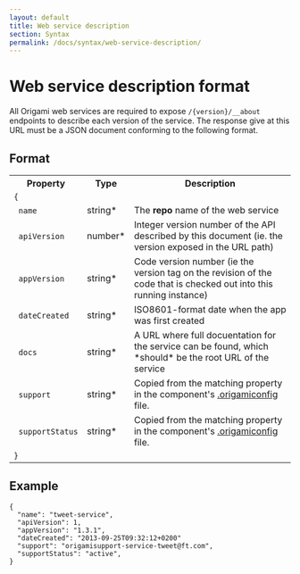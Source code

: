```yaml
---
layout: default
title: Web service description
section: Syntax
permalink: /docs/syntax/web-service-description/
---
```


# Web service description format

All Origami web services are required to expose `/{version}/__about` endpoints to describe each version of the service.  The response give at this URL must be a JSON document conforming to the following format.

## Format

<table class='o-techdocs-table'>
<tr>
	<th>Property</th>
	<th>Type</th>
	<th>Description</th>
</tr><tr>
	<td><code>{</code></td>
	<td></td>
	<td></td>
</tr><tr>
	<td>&nbsp;&nbsp;<code>name</code></td>
	<td>string*</td>
	<td>The <b>repo</b> name of the web service</td>
</tr><tr>
	<td>&nbsp;&nbsp;<code>apiVersion</code></td>
	<td>number*</td>
	<td>Integer version number of the API described by this document (ie. the version exposed in the URL path)</td>
</tr><tr>
	<td>&nbsp;&nbsp;<code>appVersion</code></td>
	<td>string*</td>
	<td>Code version number (ie the version tag on the revision of the code that is checked out into this running instance)</td>
</tr><tr>
	<td>&nbsp;&nbsp;<code>dateCreated</code></td>
	<td>string*</td>
	<td>ISO8601-format date when the app was first created</td>
</tr><tr>
	<td>&nbsp;&nbsp;<code>docs</code></td>
	<td>string*</td>
	<td>A URL where full docuentation for the service can be found, which *should* be the root URL of the service</td>
</tr><tr>
	<td>&nbsp;&nbsp;<code>support</code></td>
	<td>string*</td>
	<td>Copied from the matching property in the component's <a href='{{site.baseurl}}/docs/syntax/origamiconfig'>.origamiconfig</a> file.</td>
</tr><tr>
	<td>&nbsp;&nbsp;<code>supportStatus</code></td>
	<td>string*</td>
	<td>Copied from the matching property in the component's <a href='{{site.baseurl}}/docs/syntax/origamiconfig'>.origamiconfig</a> file.</td>
</tr><tr>
	<td><code>}</code></td>
	<td></td>
	<td></td>
</tr>
</table>

## Example

<?prettify linenums=1?>
	{
	  "name": "tweet-service",
	  "apiVersion": 1,
	  "appVersion": "1.3.1",
	  "dateCreated": "2013-09-25T09:32:12+0200"
	  "support": "origamisupport-service-tweet@ft.com",
	  "supportStatus": "active",
	}
